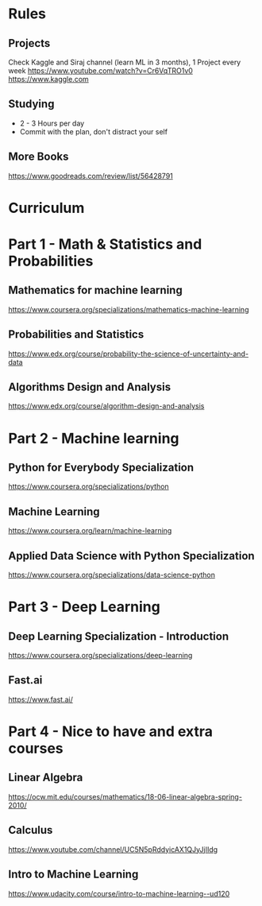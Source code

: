 # Rules
## Projects
Check Kaggle and Siraj channel (learn ML in 3 months), 1 Project every week
https://www.youtube.com/watch?v=Cr6VqTRO1v0
https://www.kaggle.com

## Studying
- 2 - 3 Hours per day
- Commit with the plan, don't distract your self

## More Books
https://www.goodreads.com/review/list/56428791


# Curriculum

# Part 1 - Math & Statistics and Probabilities
## Mathematics for machine learning
https://www.coursera.org/specializations/mathematics-machine-learning

## Probabilities and Statistics
https://www.edx.org/course/probability-the-science-of-uncertainty-and-data

## Algorithms Design and Analysis
https://www.edx.org/course/algorithm-design-and-analysis


# Part 2 - Machine learning
## Python for Everybody Specialization
https://www.coursera.org/specializations/python

## Machine Learning
https://www.coursera.org/learn/machine-learning

## Applied Data Science with Python Specialization
https://www.coursera.org/specializations/data-science-python


# Part 3 - Deep Learning
## Deep Learning Specialization - Introduction
https://www.coursera.org/specializations/deep-learning

## Fast.ai
https://www.fast.ai/


# Part 4 - Nice to have and extra courses
## Linear Algebra
https://ocw.mit.edu/courses/mathematics/18-06-linear-algebra-spring-2010/

## Calculus
https://www.youtube.com/channel/UC5N5pRddyicAX1QJyJjIIdg

## Intro to Machine Learning
https://www.udacity.com/course/intro-to-machine-learning--ud120
